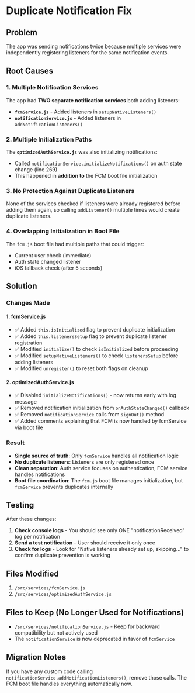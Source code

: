# Duplicate Notification Fix

## Problem
The app was sending notifications twice because multiple services were independently registering listeners for the same notification events.

## Root Causes

### 1. Multiple Notification Services
The app had **TWO separate notification services** both adding listeners:
- **`fcmService.js`** - Added listeners in `setupNativeListeners()`
- **`notificationService.js`** - Added listeners in `addNotificationListeners()`

### 2. Multiple Initialization Paths
The **`optimizedAuthService.js`** was also initializing notifications:
- Called `notificationService.initializeNotifications()` on auth state change (line 269)
- This happened in **addition to** the FCM boot file initialization

### 3. No Protection Against Duplicate Listeners
None of the services checked if listeners were already registered before adding them again, so calling `addListener()` multiple times would create duplicate listeners.

### 4. Overlapping Initialization in Boot File
The `fcm.js` boot file had multiple paths that could trigger:
- Current user check (immediate)
- Auth state changed listener
- iOS fallback check (after 5 seconds)

## Solution

### Changes Made

#### 1. **fcmService.js**
- ✅ Added `this.isInitialized` flag to prevent duplicate initialization
- ✅ Added `this.listenersSetup` flag to prevent duplicate listener registration
- ✅ Modified `initialize()` to check `isInitialized` before proceeding
- ✅ Modified `setupNativeListeners()` to check `listenersSetup` before adding listeners
- ✅ Modified `unregister()` to reset both flags on cleanup

#### 2. **optimizedAuthService.js**
- ✅ Disabled `initializeNotifications()` - now returns early with log message
- ✅ Removed notification initialization from `onAuthStateChanged()` callback
- ✅ Removed `notificationService` calls from `signOut()` method
- ✅ Added comments explaining that FCM is now handled by fcmService via boot file

### Result
- **Single source of truth**: Only `fcmService` handles all notification logic
- **No duplicate listeners**: Listeners are only registered once
- **Clean separation**: Auth service focuses on authentication, FCM service handles notifications
- **Boot file coordination**: The `fcm.js` boot file manages initialization, but `fcmService` prevents duplicates internally

## Testing

After these changes:
1. **Check console logs** - You should see only ONE "notificationReceived" log per notification
2. **Send a test notification** - User should receive it only once
3. **Check for logs** - Look for "Native listeners already set up, skipping..." to confirm duplicate prevention is working

## Files Modified
1. `/src/services/fcmService.js`
2. `/src/services/optimizedAuthService.js`

## Files to Keep (No Longer Used for Notifications)
- `/src/services/notificationService.js` - Keep for backward compatibility but not actively used
- The `notificationService` is now deprecated in favor of `fcmService`

## Migration Notes
If you have any custom code calling `notificationService.addNotificationListeners()`, remove those calls. The FCM boot file handles everything automatically now.

